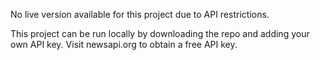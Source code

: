 No live version available for this project due to API restrictions. 

This project can be run locally by downloading the repo and adding your own API key. Visit newsapi.org to obtain a free API key.
